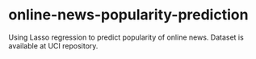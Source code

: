 # online-news-popularity-prediction
Using Lasso regression to predict popularity of online news. Dataset is available at UCI repository.

